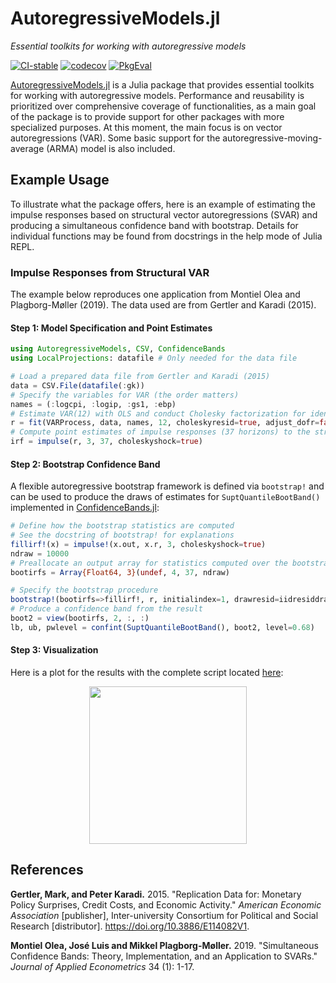 # AutoregressiveModels.jl

*Essential toolkits for working with autoregressive models*

[![CI-stable][CI-stable-img]][CI-stable-url]
[![codecov][codecov-img]][codecov-url]
[![PkgEval][pkgeval-img]][pkgeval-url]

[CI-stable-img]: https://github.com/junyuan-chen/AutoregressiveModels.jl/workflows/CI-stable/badge.svg
[CI-stable-url]: https://github.com/junyuan-chen/AutoregressiveModels.jl/actions?query=workflow%3ACI-stable

[codecov-img]: https://codecov.io/gh/junyuan-chen/AutoregressiveModels.jl/branch/main/graph/badge.svg
[codecov-url]: https://codecov.io/gh/junyuan-chen/AutoregressiveModels.jl

[pkgeval-img]: https://juliaci.github.io/NanosoldierReports/pkgeval_badges/A/AutoregressiveModels.svg
[pkgeval-url]: https://juliaci.github.io/NanosoldierReports/pkgeval_badges/A/AutoregressiveModels.html

[AutoregressiveModels.jl](https://github.com/junyuan-chen/AutoregressiveModels.jl)
is a Julia package that provides essential toolkits for working with autoregressive models.
Performance and reusability is prioritized over comprehensive coverage of functionalities,
as a main goal of the package is to provide support
for other packages with more specialized purposes.
At this moment, the main focus is on vector autoregressions (VAR).
Some basic support for the autoregressive-moving-average (ARMA) model is also included.

## Example Usage

To illustrate what the package offers,
here is an example of estimating the impulse responses
based on structural vector autoregressions (SVAR)
and producing a simultaneous confidence band with bootstrap.
Details for individual functions may be found
from docstrings in the help mode of Julia REPL.

### Impulse Responses from Structural VAR

The example below reproduces one application from Montiel Olea and Plagborg-Møller (2019).
The data used are from Gertler and Karadi (2015).

#### Step 1: Model Specification and Point Estimates

```julia
using AutoregressiveModels, CSV, ConfidenceBands
using LocalProjections: datafile # Only needed for the data file

# Load a prepared data file from Gertler and Karadi (2015)
data = CSV.File(datafile(:gk))
# Specify the variables for VAR (the order matters)
names = (:logcpi, :logip, :gs1, :ebp)
# Estimate VAR(12) with OLS and conduct Cholesky factorization for identification
r = fit(VARProcess, data, names, 12, choleskyresid=true, adjust_dofr=false)
# Compute point estimates of impulse responses (37 horizons) to the structural shock (3)
irf = impulse(r, 3, 37, choleskyshock=true)
```

#### Step 2: Bootstrap Confidence Band

A flexible autoregressive bootstrap framework is defined via `bootstrap!`
and can be used to produce the draws of estimates for
`SuptQuantileBootBand()` implemented in
[ConfidenceBands.jl](https://github.com/junyuan-chen/ConfidenceBands.jl):

```julia
# Define how the bootstrap statistics are computed
# See the docstring of bootstrap! for explanations
fillirf!(x) = impulse!(x.out, x.r, 3, choleskyshock=true)
ndraw = 10000
# Preallocate an output array for statistics computed over the bootstrap iterations
bootirfs = Array{Float64, 3}(undef, 4, 37, ndraw)

# Specify the bootstrap procedure
bootstrap!(bootirfs=>fillirf!, r, initialindex=1, drawresid=iidresiddraw!)
# Produce a confidence band from the result
boot2 = view(bootirfs, 2, :, :)
lb, ub, pwlevel = confint(SuptQuantileBootBand(), boot2, level=0.68)
```

#### Step 3: Visualization

Here is a plot for the results with the complete script located
[here](https://raw.githubusercontent.com/junyuan-chen/AutoregressiveModels.jl/main/docs/src/plots/readmeexample.jl):

<p align="center">
  <img src="https://raw.githubusercontent.com/junyuan-chen/AutoregressiveModels.jl/main/docs/src/assets/readmeexample.svg" height="252"><br>
</p>

## References

**Gertler, Mark, and Peter Karadi.** 2015.
"Replication Data for: Monetary Policy Surprises, Credit Costs, and Economic Activity."
*American Economic Association* [publisher], Inter-university Consortium for Political and Social Research [distributor]. https://doi.org/10.3886/E114082V1.

**Montiel Olea, José Luis and Mikkel Plagborg-Møller.** 2019.
"Simultaneous Confidence Bands: Theory, Implementation, and an Application to SVARs."
*Journal of Applied Econometrics* 34 (1): 1-17.
